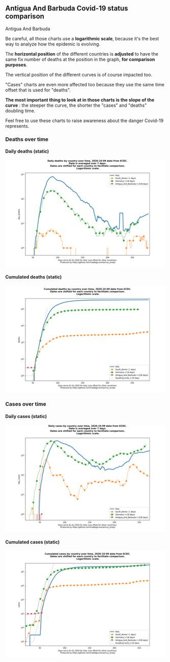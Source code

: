 ## Antigua And Barbuda Covid-19 status comparison 

Antigua And Barbuda



Be careful, all those charts use a **logarithmic scale**, because it's the best way to analyze how the epidemic is evolving.
 
The **horizontal position** of the different countries is **adjusted** to have the same fix number of deaths at the position in the graph, **for comparison purposes**.

The vertical position of the different curves is of course impacted too.

"Cases" charts are even more affected too because they use the same time offset that is used for "deaths".

**The most important thing to look at in those charts is the slope of the curve** : the steeper the curve, the shorter the "cases" and "deaths" doubling time.

Feel free to use these charts to raise awareness about the danger Covid-19 represents. 


 
### Deaths over time
 
#### Daily deaths (static)
![Antigua And Barbuda covid-19 daily deaths static chart](https://raw.githubusercontent.com/madlag/coronavirus_study/master/notebooks/graphs/2020-10-09/countries/Antigua_And_Barbuda/2020-10-09_Antigua_And_Barbuda_day_deaths.png "Antigua And Barbuda covid-19 day_deaths static chart")   
 
#### Cumulated deaths (static)
![Antigua And Barbuda covid-19 cumulated deaths static chart](https://raw.githubusercontent.com/madlag/coronavirus_study/master/notebooks/graphs/2020-10-09/countries/Antigua_And_Barbuda/2020-10-09_Antigua_And_Barbuda_deaths.png "Antigua And Barbuda covid-19 deaths static chart")   

 
### Cases over time
 
#### Daily cases (static)
![Antigua And Barbuda covid-19 daily cases static chart](https://raw.githubusercontent.com/madlag/coronavirus_study/master/notebooks/graphs/2020-10-09/countries/Antigua_And_Barbuda/2020-10-09_Antigua_And_Barbuda_day_cases.png "Antigua And Barbuda covid-19 day_cases static chart")   
 
#### Cumulated cases (static)
![Antigua And Barbuda covid-19 cumulated cases static chart](https://raw.githubusercontent.com/madlag/coronavirus_study/master/notebooks/graphs/2020-10-09/countries/Antigua_And_Barbuda/2020-10-09_Antigua_And_Barbuda_cases.png "Antigua And Barbuda covid-19 cases static chart")   

